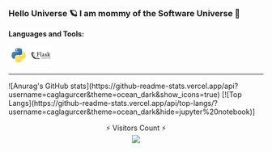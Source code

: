 ### Hello Universe 🪐 I am mommy of the Software Universe 💫

<!--
**caglagurcer/caglagurcer** is a ✨ _special_ ✨ repository because its `README.md` (this file) appears on your GitHub profile.

Here are some ideas to get you started:

- 🔭 I’m currently working on ...
- 🌱 I’m currently learning ...
- 👯 I’m looking to collaborate on ...
- 🤔 I’m looking for help with ...
- 💬 Ask me about ...
- 📫 How to reach me: ...
- 😄 Pronouns: ...
- ⚡ Fun fact: ...
-->
**Languages and Tools:**

<code><img height="40" src="https://raw.githubusercontent.com/github/explore/80688e429a7d4ef2fca1e82350fe8e3517d3494d/topics/python/python.png"></code>
<code><img height="40" src="https://raw.githubusercontent.com/github/explore/80688e429a7d4ef2fca1e82350fe8e3517d3494d/topics/flask/flask.png"></code>

<hr/>
![Anurag's GitHub stats](https://github-readme-stats.vercel.app/api?username=caglagurcer&theme=ocean_dark&show_icons=true)
[![Top Langs](https://github-readme-stats.vercel.app/api/top-langs/?username=caglagurcer&theme=ocean_dark&hide=jupyter%20notebook)]
<br>
<p align="center"> 
 ⚡ Visitors Count ⚡<br>
  <img src="https://profile-counter.glitch.me/caglagurcer/count.svg" />
</p>
